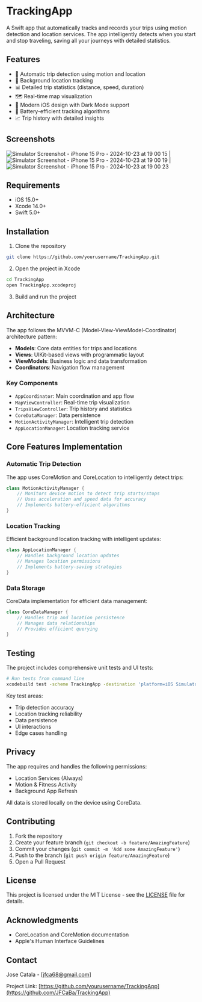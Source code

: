 # TrackingApp

A Swift app that automatically tracks and records your trips using motion detection and location services. The app intelligently detects when you start and stop traveling, saving all your journeys with detailed statistics.

## Features

- 🚗 Automatic trip detection using motion and location
- 📍 Background location tracking
- 📊 Detailed trip statistics (distance, speed, duration)
- 🗺️ Real-time map visualization
- 📱 Modern iOS design with Dark Mode support
- 🔋 Battery-efficient tracking algorithms
- 📈 Trip history with detailed insights

## Screenshots

![Simulator Screenshot - iPhone 15 Pro - 2024-10-23 at 19 00 15](https://github.com/user-attachments/assets/5e70d9d2-489a-4d61-9892-baa9e8abb395)
 | ![Simulator Screenshot - iPhone 15 Pro - 2024-10-23 at 19 00 19](https://github.com/user-attachments/assets/2744d501-9d5f-4582-9183-70b505e33e36)
 | ![Simulator Screenshot - iPhone 15 Pro - 2024-10-23 at 19 00 23](https://github.com/user-attachments/assets/28ac68e0-55e0-4a6f-8b06-c07e5e4d0734)


## Requirements

- iOS 15.0+
- Xcode 14.0+
- Swift 5.0+

## Installation

1. Clone the repository
```bash
git clone https://github.com/yourusername/TrackingApp.git
```

2. Open the project in Xcode
```bash
cd TrackingApp
open TrackingApp.xcodeproj
```

3. Build and run the project

## Architecture

The app follows the MVVM-C (Model-View-ViewModel-Coordinator) architecture pattern:

- **Models**: Core data entities for trips and locations
- **Views**: UIKit-based views with programmatic layout
- **ViewModels**: Business logic and data transformation
- **Coordinators**: Navigation flow management

### Key Components

- `AppCoordinator`: Main coordination and app flow
- `MapViewController`: Real-time trip visualization
- `TripsViewController`: Trip history and statistics
- `CoreDataManager`: Data persistence
- `MotionActivityManager`: Intelligent trip detection
- `AppLocationManager`: Location tracking service

## Core Features Implementation

### Automatic Trip Detection

The app uses CoreMotion and CoreLocation to intelligently detect trips:

```swift
class MotionActivityManager {
    // Monitors device motion to detect trip starts/stops
    // Uses acceleration and speed data for accuracy
    // Implements battery-efficient algorithms
}
```

### Location Tracking

Efficient background location tracking with intelligent updates:

```swift
class AppLocationManager {
    // Handles background location updates
    // Manages location permissions
    // Implements battery-saving strategies
}
```

### Data Storage

CoreData implementation for efficient data management:

```swift
class CoreDataManager {
    // Handles trip and location persistence
    // Manages data relationships
    // Provides efficient querying
}
```

## Testing

The project includes comprehensive unit tests and UI tests:

```bash
# Run tests from command line
xcodebuild test -scheme TrackingApp -destination 'platform=iOS Simulator,name=iPhone 14'
```

Key test areas:
- Trip detection accuracy
- Location tracking reliability
- Data persistence
- UI interactions
- Edge cases handling

## Privacy

The app requires and handles the following permissions:

- Location Services (Always)
- Motion & Fitness Activity
- Background App Refresh

All data is stored locally on the device using CoreData.

## Contributing

1. Fork the repository
2. Create your feature branch (`git checkout -b feature/AmazingFeature`)
3. Commit your changes (`git commit -m 'Add some AmazingFeature'`)
4. Push to the branch (`git push origin feature/AmazingFeature`)
5. Open a Pull Request

## License

This project is licensed under the MIT License - see the [LICENSE](LICENSE) file for details.

## Acknowledgments

- CoreLocation and CoreMotion documentation
- Apple's Human Interface Guidelines

## Contact

Jose Catala - [jfca68@gmail.com]

Project Link: [https://github.com/yourusername/TrackingApp](https://github.com/JFCaBa/TrackingApp)
